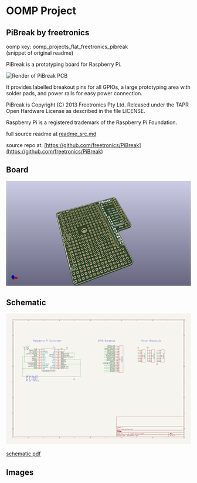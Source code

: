 # OOMP Project  
## PiBreak  by freetronics  
  
oomp key: oomp_projects_flat_freetronics_pibreak  
(snippet of original readme)  
  
PiBreak is a prototyping board for Raspberry Pi.  
  
![Render of PiBreak PCB](https://raw.github.com/freetronics/PiBreak/master/PiBreak-front-preview.png)  
  
It provides labelled breakout pins for all GPIOs, a large prototyping area with solder pads, and power rails for easy power connection.  
  
PiBreak is Copyright (C) 2013 Freetronics Pty Ltd. Released under the TAPR Open Hardware License as described in the file LICENSE.  
  
Raspberry Pi is a registered trademark of the Raspberry Pi Foundation.  
  
  full source readme at [readme_src.md](readme_src.md)  
  
source repo at: [https://github.com/freetronics/PiBreak](https://github.com/freetronics/PiBreak)  
## Board  
  
[![working_3d.png](working_3d_600.png)](working_3d.png)  
## Schematic  
  
[![working_schematic.png](working_schematic_600.png)](working_schematic.png)  
  
[schematic pdf](working_schematic.pdf)  
## Images  
